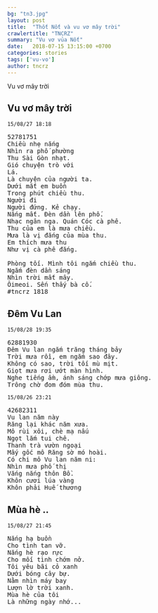 ```yaml
---
bg: "tn3.jpg"
layout: post
title:  "Thốt Nốt và vu vơ mây trời"
crawlertitle: "TNCRZ"
summary: "Vu vơ vủa Nốt"
date:   2018-07-15 13:15:00 +0700
categories: stories
tags: ['vu-vo']
author: tncrz
---
```

Vu vơ mây trời

## Vu vơ mây trời
`15/08/27 18:18`

<pre>
52781751
Chiều nhẹ nắng
Nhìn ra phố phường
Thu Sài Gòn nhạt.
Gió chuyện trò với
Lá.
Là chuyện của người ta.
Dưới mắt em buồn
Trong phút chiều thu.
Người đi 
Người đứng. Kẻ chạy.
Nắng mất. Đèn dần lên phố.
Nhạc ngân nga. Quán Cóc cà phê.
Thu của em là mưa chiều.
Mưa là vị đắng của mùa thu.
Em thích mưa thu
Như vị cà phê đắng.

Phòng tối. Mình tôi ngắm chiều thu.
Ngắm đèn dần sáng
Nhìn trời mất mây.
Ôimeoi. Sến thấy bà cố.
#tncrz 1818
</pre>

## Đêm Vu Lan
`15/08/28 19:35`

<pre>
62881930
Đêm Vu lan ngắm trăng tháng bảy
Trời mưa rồi, em ngắm sao đây.
Không có sao, trời tối mù mịt.
Giọt mưa rơi ướt màn hình.
Nghe tiếng ầm, ánh sáng chớp mưa giông.
Trông chờ đom đóm mùa thu.
</pre>

`15/08/26 23:21`
<pre>
42682311
Vu lan năm này
Răng lại khác năm xưa.
Mô rùi xôi, chè mạ nấu
Ngọt lắm tui chê.
Thanh trà vườn ngoại 
Mấy gốc mô Răng sờ mó hoài.
Có chi mô Vu lan năm ni:
Nhìn mưa phố thị
Vắng nắng thôn Bồ.
Khôn cươi lúa vàng
Khôn phải Huế thương
</pre>

## Mùa hè ..
`15/08/27 21:45`

<pre>
Nắng hạ buồn
Cho tình tan vỡ.
Nắng hè rạo rực
Cho mối tình chớm nở.
Tôi yêu bãi cỏ xanh
Dưới bóng cây bự.
Nằm nhìn máy bay 
Lượn lờ trời xanh.
Mùa hè của tôi 
Là những ngày nhớ...
</pre>